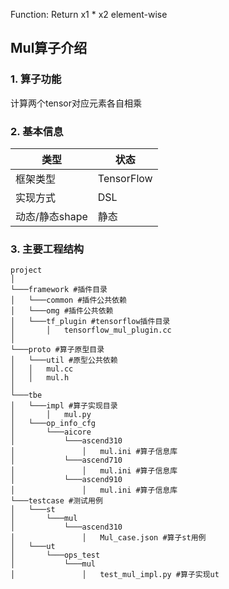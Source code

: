Function: Return x1 * x2 element-wise

## Mul算子介绍
### 1. 算子功能
计算两个tensor对应元素各自相乘


### 2. 基本信息
| **类型**       | **状态**    |
|-------------|---------------|
| 框架类型    | TensorFlow  |
| 实现方式 | DSL      |
| 动态/静态shape  | 静态 |

### 3. 主要工程结构
```
project
│  
└───framework #插件目录
│   └───common #插件公共依赖
│   └───omg #插件公共依赖
│   └───tf_plugin #tensorflow插件目录
│       │   tensorflow_mul_plugin.cc
│  
└───proto #算子原型目录
│   └───util #原型公共依赖
│   │   mul.cc
│   │   mul.h
│   
└───tbe
│   └───impl #算子实现目录
│       │   mul.py
│   └───op_info_cfg
│       └───aicore
│           └───ascend310
│               │   mul.ini #算子信息库
│           └───ascend710
│               │   mul.ini #算子信息库
│           └───ascend910
│               │   mul.ini #算子信息库
└───testcase #测试用例
│   └───st
│       └───mul
│           └───ascend310
│               │   Mul_case.json #算子st用例
│   └───ut
│       └───ops_test
│           └───mul
│               │   test_mul_impl.py #算子实现ut
```
